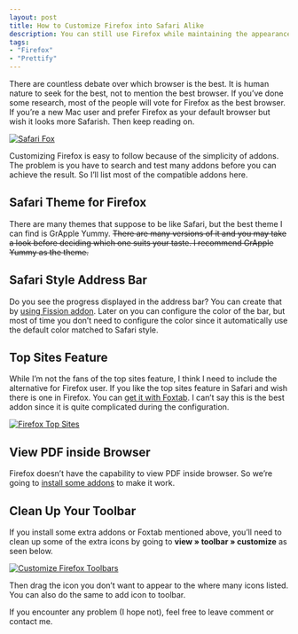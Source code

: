 ```yaml
---
layout: post
title: How to Customize Firefox into Safari Alike
description: You can still use Firefox while maintaining the appearance of elegant Safari in OS X.
tags:
- "Firefox"
- "Prettify"
---
```

There are countless debate over which browser is the best. It is human nature to seek for the best, not to mention the best browser. If you’ve done some research, most of the people will vote for Firefox as the best browser. If you’re a new Mac user and prefer Firefox as your default browser but wish it looks more Safarish. Then keep reading on.

<!--more-->

[ ![Safari Fox][img1] ](http://images.sayzlim.net/2010/07/safarifox_preview.jpg "Safari Fox")

[img1]: http://images.sayzlim.net/2010/07/safarifox_preview.jpg "Safari Fox"

Customizing Firefox is easy to follow because of the simplicity of addons. The problem is you have to search and test many addons before you can achieve the result. So I’ll list most of the compatible addons here.

## Safari Theme for Firefox

There are many themes that suppose to be like Safari, but the best theme I can find is GrApple Yummy. <del>There are many versions of it and you may take a look before deciding which one suits your taste. I recommend GrApple Yummy as the theme.</del>

## Safari Style Address Bar

Do you see the progress displayed in the address bar? You can create that by [using Fission addon][2]. Later on you can configure the color of the bar, but most of time you don’t need to configure the color since it automatically use the default color matched to Safari style.

## Top Sites Feature

While I’m not the fans of the top sites feature, I think I need to include the alternative for Firefox user. If you like the top sites feature in Safari and wish there is one in Firefox. You can [get it with Foxtab][3]. I can’t say this is the best addon since it is quite complicated during the configuration.

[ ![Firefox Top Sites][img2] ](http://images.sayzlim.net/2010/07/safarifox_tab.jpg "Firefox Top Sites")

[img2]: http://images.sayzlim.net/2010/07/safarifox_tab.jpg "Firefox Top Sites"

## View PDF inside Browser

Firefox doesn’t have the capability to view PDF inside browser. So we’re going to [install some addons](https://addons.mozilla.org/en-US/firefox/addon/7518/) to make it work.

## Clean Up Your Toolbar

If you install some extra addons or Foxtab mentioned above, you’ll need to clean up some of the extra icons by going to **view » toolbar » customize** as seen below.

[ ![Customize Firefox Toolbars][img3] ](http://images.sayzlim.net/2010/07/safarifox_customize.jpg "Customize Firefox Toolbars")

[img3]: http://images.sayzlim.net/2010/07/safarifox_customize.jpg "Customize Firefox Toolbars"

Then drag the icon you don’t want to appear to the where many icons listed. You can also do the same to add icon to toolbar.

If you encounter any problem (I hope not), feel free to leave comment or contact me.

[1]: http://forums.mozillazine.org/viewtopic.php?t=589797 "GrApple theme stuff ... • mozillaZine Forums"
[2]: https://addons.mozilla.org/En-us/firefox/addon/fission/ "Fission :: Add-ons for Firefox - Mozilla Add-ons"
[3]: https://addons.mozilla.org/en-us/firefox/addon/foxtab/ "FoxTab :: Add-ons for Firefox - Mozilla Add-ons"
